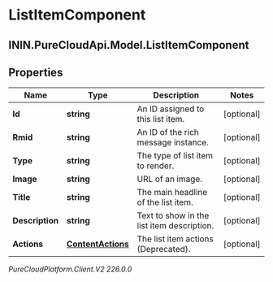 # ListItemComponent

## ININ.PureCloudApi.Model.ListItemComponent

## Properties

|Name | Type | Description | Notes|
|------------ | ------------- | ------------- | -------------|
| **Id** | **string** | An ID assigned to this list item. | [optional] |
| **Rmid** | **string** | An ID of the rich message instance. | [optional] |
| **Type** | **string** | The type of list item to render. | [optional] |
| **Image** | **string** | URL of an image. | [optional] |
| **Title** | **string** | The main headline of the list item. | [optional] |
| **Description** | **string** | Text to show in the list item description. | [optional] |
| **Actions** | [**ContentActions**](ContentActions) | The list item actions (Deprecated). | [optional] |



_PureCloudPlatform.Client.V2 226.0.0_
